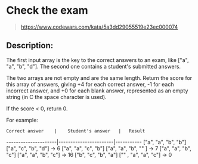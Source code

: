 # Check the exam

> https://www.codewars.com/kata/5a3dd29055519e23ec000074

## Description:

The first input array is the key to the correct answers to an exam, like ["a", "a", "b", "d"]. The second one contains a student's submitted answers.

The two arrays are not empty and are the same length. Return the score for this array of answers, giving +4 for each correct answer, -1 for each incorrect answer, and +0 for each blank answer, represented as an empty string (in C the space character is used).

If the score < 0, return 0.

For example:

    Correct answer    |    Student's answer   |   Result

---------------------|-----------------------|-----------
["a", "a", "b", "b"] ["a", "c", "b", "d"] → 6
["a", "a", "c", "b"] ["a", "a", "b", "" ] → 7
["a", "a", "b", "c"] ["a", "a", "b", "c"] → 16
["b", "c", "b", "a"] ["" , "a", "a", "c"] → 0
